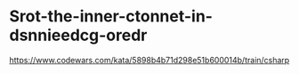 # Srot-the-inner-ctonnet-in-dsnnieedcg-oredr
https://www.codewars.com/kata/5898b4b71d298e51b600014b/train/csharp
